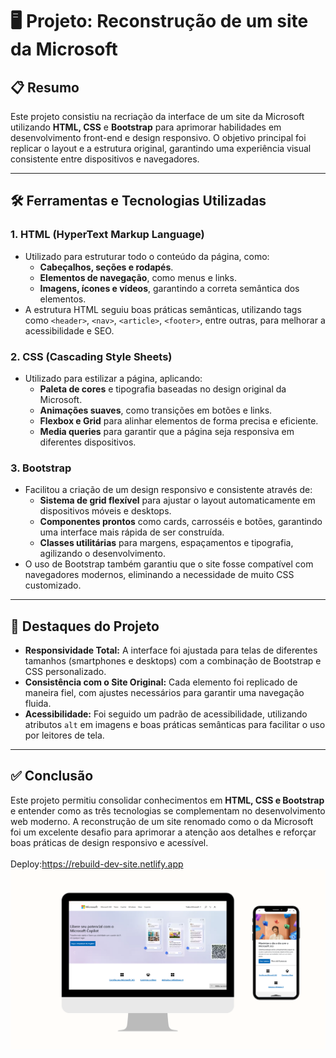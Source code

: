 
# 🖥️ Projeto: Reconstrução de um site da Microsoft  

## 📋 Resumo  
Este projeto consistiu na recriação da interface de um site da Microsoft utilizando **HTML, CSS** e **Bootstrap** para aprimorar habilidades em desenvolvimento front-end e design responsivo. O objetivo principal foi replicar o layout e a estrutura original, garantindo uma experiência visual consistente entre dispositivos e navegadores.

---

## 🛠️ Ferramentas e Tecnologias Utilizadas  

### 1. HTML (HyperText Markup Language)  
- Utilizado para estruturar todo o conteúdo da página, como:  
  - **Cabeçalhos, seções e rodapés**.  
  - **Elementos de navegação**, como menus e links.  
  - **Imagens, ícones e vídeos**, garantindo a correta semântica dos elementos.  
- A estrutura HTML seguiu boas práticas semânticas, utilizando tags como `<header>`, `<nav>`, `<article>`, `<footer>`, entre outras, para melhorar a acessibilidade e SEO.  

### 2. CSS (Cascading Style Sheets)  
- Utilizado para estilizar a página, aplicando:  
  - **Paleta de cores** e tipografia baseadas no design original da Microsoft.  
  - **Animações suaves**, como transições em botões e links.  
  - **Flexbox e Grid** para alinhar elementos de forma precisa e eficiente.  
  - **Media queries** para garantir que a página seja responsiva em diferentes dispositivos.  

### 3. Bootstrap  
- Facilitou a criação de um design responsivo e consistente através de:  
  - **Sistema de grid flexível** para ajustar o layout automaticamente em dispositivos móveis e desktops.  
  - **Componentes prontos** como cards, carrosséis e botões, garantindo uma interface mais rápida de ser construída.  
  - **Classes utilitárias** para margens, espaçamentos e tipografia, agilizando o desenvolvimento.  
- O uso de Bootstrap também garantiu que o site fosse compatível com navegadores modernos, eliminando a necessidade de muito CSS customizado.  

---

## 🌟 Destaques do Projeto  
- **Responsividade Total:** A interface foi ajustada para telas de diferentes tamanhos (smartphones e desktops) com a combinação de Bootstrap e CSS personalizado.  
- **Consistência com o Site Original:** Cada elemento foi replicado de maneira fiel, com ajustes necessários para garantir uma navegação fluida.  
- **Acessibilidade:** Foi seguido um padrão de acessibilidade, utilizando atributos `alt` em imagens e boas práticas semânticas para facilitar o uso por leitores de tela.  

---

## ✅ Conclusão  
Este projeto permitiu consolidar conhecimentos em **HTML, CSS e Bootstrap** e entender como as três tecnologias se complementam no desenvolvimento web moderno. A reconstrução de um site renomado como o da Microsoft foi um excelente desafio para aprimorar a atenção aos detalhes e reforçar boas práticas de design responsivo e acessível.  
<br>
Deploy:https://rebuild-dev-site.netlify.app
<img src="https://github.com/SidemarOliveira/Projeto-Microsoft/blob/main/assets/image-mockup%20(2).png?raw=true">
